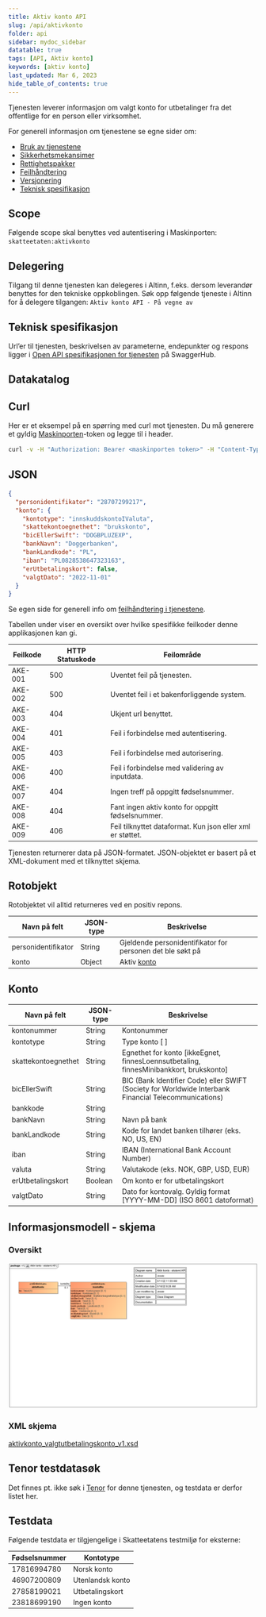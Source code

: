 ```yaml
---
title: Aktiv konto API
slug: /api/aktivkonto
folder: api
sidebar: mydoc_sidebar
datatable: true
tags: [API, Aktiv konto]
keywords: [aktiv konto]
last_updated: Mar 6, 2023
hide_table_of_contents: true
---
```

<summary>Tjenesten leverer informasjon om valgt konto for utbetalinger fra det offentlige for en person eller virksomhet.</summary>

<Tabs underline={true}>
<TabItem headerText="Om tjenesten" itemKey="itemKey-1" default>

For generell informasjon om tjenestene se egne sider om:
* [Bruk av tjenestene](../om/bruk.md)
* [Sikkerhetsmekansimer](../om/sikkerhet.md)
* [Rettighetspakker](../om/rettighetspakker.md) 
* [Feilhåndtering](../om/feil.md)
* [Versjonering](../om/versjoner.md)
* [Teknisk spesifikasjon](../om/tekniskspesifikasjon.md)

## Scope
Følgende scope skal benyttes ved autentisering i Maskinporten: `skatteetaten:aktivkonto`

## Delegering
Tilgang til denne tjenesten kan delegeres i Altinn, f.eks. dersom leverandør benyttes for den tekniske oppkoblingen. Søk opp følgende tjeneste i Altinn for å delegere tilgangen: `Aktiv konto API - På vegne av`

## Teknisk spesifikasjon

Url’er til tjenesten, beskrivelsen av parameterne, endepunkter og respons ligger i [Open API spesifikasjonen for tjenesten](https://app.swaggerhub.com/apis/Skatteetaten_Deling/aktivkonto-api) på SwaggerHub.

## Datakatalog

</TabItem>

<TabItem headerText="Eksempler" itemKey="itemKey-2">

## Curl

Her er et eksempel på en spørring med curl mot tjenesten. Du må generere et gyldig [Maskinporten](../om/sikkerhet.md)-token og legge til i header.

```bash
curl -v -H "Authorization: Bearer <maskinporten token>" -H "Content-Type: application/json" "https://api-test.sits.no/api/aktivkonto/v3/28707299217"
```

## JSON

```json
{
  "personidentifikator": "28707299217",
  "konto": {
    "kontotype": "innskuddskontoIValuta",
    "skattekontoegnethet": "brukskonto",
    "bicEllerSwift": "DOGBPLUZEXP",
    "bankNavn": "Doggerbanken",
    "bankLandkode": "PL",
    "iban": "PL0828538647323163",
    "erUtbetalingskort": false,
    "valgtDato": "2022-11-01"
  }
}
```
</TabItem> 
<TabItem headerText="Feilkoder" itemKey="itemKey-3">

Se egen side for generell info om [feilhåndtering i tjenestene](../om/feil.md).

Tabellen under viser en oversikt over hvilke spesifikke feilkoder denne applikasjonen kan gi.

| Feilkode | HTTP Statuskode | Feilområde                                                 |
|----------|-----------------|------------------------------------------------------------|
| AKE-001  | 500             | Uventet feil på tjenesten.                                 |
| AKE-002  | 500             | Uventet feil i et bakenforliggende system.                 |
| AKE-003  | 404             | Ukjent url benyttet.                                       |
| AKE-004  | 401             | Feil i forbindelse med autentisering.                      |
| AKE-005  | 403             | Feil i forbindelse med autorisering.                       |
| AKE-006  | 400             | Feil i forbindelse med validering av inputdata.            |
| AKE-007  | 404             | Ingen treff på oppgitt fødselsnummer.                      |
| AKE-008  | 404             | Fant ingen aktiv konto for oppgitt fødselsnummer.          |
| AKE-009  | 406             | Feil tilknyttet dataformat. Kun json eller xml er støttet. |  
  
</TabItem>
<TabItem headerText="Informasjonsmodell" itemKey="itemKey-4">

Tjenesten returnerer data på JSON-formatet. JSON-objektet er basert på et XML-dokument med et tilknyttet skjema.

## Rotobjekt

Rotobjektet vil alltid returneres ved en positiv repons.

| Navn på felt     | JSON-type | Beskrivelse                                               |
|------------------|-----------|-----------------------------------------------------------|
| personidentifikator | String    | Gjeldende personidentifikator for personen det ble søkt på |
| konto            | Object    | Aktiv [konto](#Konto)                                     |

## Konto

| Navn på felt | JSON-type | Beskrivelse                                                                                           |
| -------------|-----------|-------------------------------------------------------------------------------------------------------|
| kontonummer | String    | Kontonummer                                                                                            |
| kontotype | String    | Type konto [ ]                                                                                           |
| skattekontoegnethet | String    | Egnethet for konto [ikkeEgnet, finnesLoennsutbetaling, finnesMinibankkort, brukskonto]         |
| bicEllerSwift | String    | BIC (Bank Identifier Code) eller SWIFT (Society for Worldwide Interbank Financial Telecommunications)|
| bankkode | String    |                                                                                                           |
| bankNavn | String    | Navn på bank                                                                                              |
| bankLandkode | String    | Kode for landet banken tilhører (eks. NO, US, EN)                                                     |
| iban | String    | IBAN (International Bank Account Number)                                                                      |
| valuta | String    | Valutakode (eks. NOK, GBP, USD, EUR)                                                                        |
| erUtbetalingskort | Boolean   | Om konto er for utbetalingskort                                                                  |
| valgtDato | String    | Dato for kontovalg. Gyldig format [YYYY-MM-DD] (ISO 8601 datoformat)                                     |

## Informasjonsmodell - skjema

### Oversikt
[![Oversikt](../../static/download/aktivkontoekstern/aktivkonto-ekstern.png)](../../download/aktivkontoekstern/aktivkonto-ekstern.png)

### XML skjema
[aktivkonto_valgtutbetalingskonto_v1.xsd](../../static/download/aktivkontoekstern/aktivkonto_valgtutbetalingskonto_v1.xsd)
  
</TabItem>
<TabItem headerText="Test" itemKey="itemKey-5">

## Tenor testdatasøk
Det finnes pt. ikke søk i [Tenor](../test/tenor.md) for denne tjenesten, og testdata er derfor listet her.

## Testdata
Følgende testdata er tilgjengelige i Skatteetatens testmiljø for eksterne: 

| Fødselsnummer | Kontotype | 
|---|---|
| 17816994780 | Norsk konto |
| 46907200809 | Utenlandsk konto |
| 27858199021 | Utbetalingskort |
| 23818699190 | Ingen konto |
  
</TabItem>
</Tabs>
  
